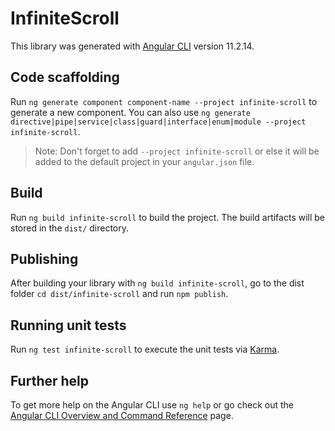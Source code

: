 # InfiniteScroll

This library was generated with [Angular CLI](https://github.com/angular/angular-cli) version 11.2.14.

## Code scaffolding

Run `ng generate component component-name --project infinite-scroll` to generate a new component. You can also use `ng generate directive|pipe|service|class|guard|interface|enum|module --project infinite-scroll`.
> Note: Don't forget to add `--project infinite-scroll` or else it will be added to the default project in your `angular.json` file. 

## Build

Run `ng build infinite-scroll` to build the project. The build artifacts will be stored in the `dist/` directory.

## Publishing

After building your library with `ng build infinite-scroll`, go to the dist folder `cd dist/infinite-scroll` and run `npm publish`.

## Running unit tests

Run `ng test infinite-scroll` to execute the unit tests via [Karma](https://karma-runner.github.io).

## Further help

To get more help on the Angular CLI use `ng help` or go check out the [Angular CLI Overview and Command Reference](https://angular.io/cli) page.

